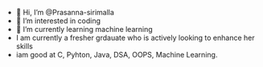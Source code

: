- 👋 Hi, I’m @Prasanna-sirimalla
- 👀 I’m interested in coding 
- 🌱 I’m currently learning machine learning
- I am currently a fresher grdauate who is actively looking to enhance her skills
- iam good at C, Pyhton, Java, DSA, OOPS, Machine Learning.

<!---
Prasanna-sirimalla/Prasanna-sirimalla is a ✨ special ✨ repository because its `README.md` (this file) appears on your GitHub profile.
You can click the Preview link to take a look at your changes.
--->
